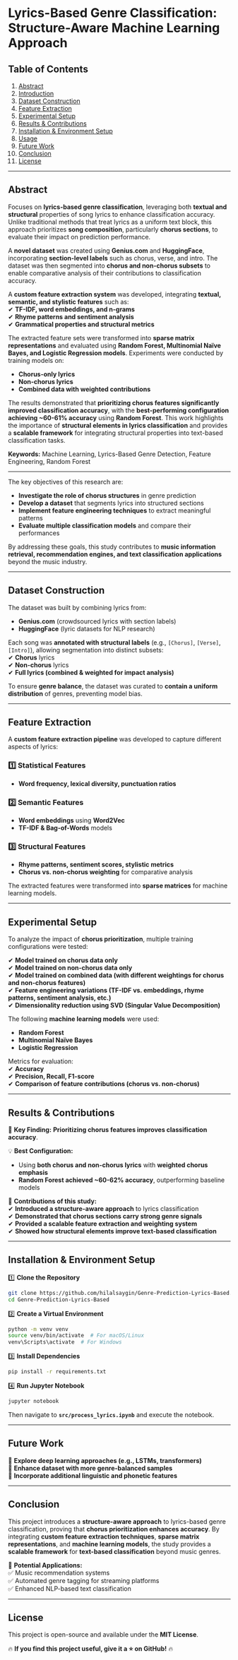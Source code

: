 # **Lyrics-Based Genre Classification: Structure-Aware Machine Learning Approach**  

## **Table of Contents**  
1. [Abstract](#abstract)  
2. [Introduction](#introduction)  
3. [Dataset Construction](#dataset-construction)  
4. [Feature Extraction](#feature-extraction)  
5. [Experimental Setup](#experimental-setup)  
6. [Results & Contributions](#results--contributions)  
7. [Installation & Environment Setup](#installation--environment-setup)  
8. [Usage](#usage)  
9. [Future Work](#future-work)  
10. [Conclusion](#conclusion)  
11. [License](#license)  

---  

## **Abstract**  
Focuses on **lyrics-based genre classification**, leveraging both **textual and structural** properties of song lyrics to enhance classification accuracy. Unlike traditional methods that treat lyrics as a uniform text block, this approach prioritizes **song composition**, particularly **chorus sections**, to evaluate their impact on prediction performance.  

A **novel dataset** was created using **Genius.com** and **HuggingFace**, incorporating **section-level labels** such as chorus, verse, and intro. The dataset was then segmented into **chorus and non-chorus subsets** to enable comparative analysis of their contributions to classification accuracy.  

A **custom feature extraction system** was developed, integrating **textual, semantic, and stylistic features** such as:  
✔ **TF-IDF, word embeddings, and n-grams**  
✔ **Rhyme patterns and sentiment analysis**  
✔ **Grammatical properties and structural metrics**  

The extracted feature sets were transformed into **sparse matrix representations** and evaluated using **Random Forest, Multinomial Naïve Bayes, and Logistic Regression models**. Experiments were conducted by training models on:  
- **Chorus-only lyrics**  
- **Non-chorus lyrics**  
- **Combined data with weighted contributions**  

The results demonstrated that **prioritizing chorus features significantly improved classification accuracy**, with the **best-performing configuration achieving ~60-61% accuracy** using **Random Forest**. This work highlights the importance of **structural elements in lyrics classification** and provides a **scalable framework** for integrating structural properties into text-based classification tasks.  

**Keywords:** Machine Learning, Lyrics-Based Genre Detection, Feature Engineering, Random Forest  

---  

The key objectives of this research are:  
- **Investigate the role of chorus structures** in genre prediction  
- **Develop a dataset** that segments lyrics into structured sections  
- **Implement feature engineering techniques** to extract meaningful patterns  
- **Evaluate multiple classification models** and compare their performances  

By addressing these goals, this study contributes to **music information retrieval, recommendation engines, and text classification applications** beyond the music industry.  

---  

## **Dataset Construction**  
The dataset was built by combining lyrics from:  
- **Genius.com** (crowdsourced lyrics with section labels)  
- **HuggingFace** (lyric datasets for NLP research)  

Each song was **annotated with structural labels** (e.g., `[Chorus]`, `[Verse]`, `[Intro]`), allowing segmentation into distinct subsets:  
✔ **Chorus** lyrics  
✔ **Non-chorus** lyrics  
✔ **Full lyrics (combined & weighted for impact analysis)**  

To ensure **genre balance**, the dataset was curated to **contain a uniform distribution** of genres, preventing model bias.  

---  

## **Feature Extraction**  
A **custom feature extraction pipeline** was developed to capture different aspects of lyrics:  

### **1️⃣ Statistical Features**  
- **Word frequency, lexical diversity, punctuation ratios**  

### **2️⃣ Semantic Features**  
- **Word embeddings** using **Word2Vec**  
- **TF-IDF & Bag-of-Words** models  

### **3️⃣ Structural Features**  
- **Rhyme patterns, sentiment scores, stylistic metrics**  
- **Chorus vs. non-chorus weighting** for comparative analysis  

The extracted features were transformed into **sparse matrices** for machine learning models.  

---  

## **Experimental Setup**  
To analyze the impact of **chorus prioritization**, multiple training configurations were tested:  

✔ **Model trained on chorus data only**  
✔ **Model trained on non-chorus data only**  
✔ **Model trained on combined data (with different weightings for chorus and non-chorus features)**  
✔ **Feature engineering variations (TF-IDF vs. embeddings, rhyme patterns, sentiment analysis, etc.)**  
✔ **Dimensionality reduction using SVD (Singular Value Decomposition)**  

The following **machine learning models** were used:  
- **Random Forest**  
- **Multinomial Naïve Bayes**  
- **Logistic Regression**  

Metrics for evaluation:  
✔ **Accuracy**  
✔ **Precision, Recall, F1-score**  
✔ **Comparison of feature contributions (chorus vs. non-chorus)**  

---  

## **Results & Contributions**  
📌 **Key Finding:** **Prioritizing chorus features improves classification accuracy**.  

💡 **Best Configuration:**  
- Using **both chorus and non-chorus lyrics** with **weighted chorus emphasis**  
- **Random Forest achieved ~60-62% accuracy**, outperforming baseline models  

🎯 **Contributions of this study:**  
✔ **Introduced a structure-aware approach** to lyrics classification  
✔ **Demonstrated that chorus sections carry strong genre signals**  
✔ **Provided a scalable feature extraction and weighting system**  
✔ **Showed how structural elements improve text-based classification**  

---  

## **Installation & Environment Setup**  

1️⃣ **Clone the Repository**  
```bash
git clone https://github.com/hilalsaygin/Genre-Prediction-Lyrics-Based.git
cd Genre-Prediction-Lyrics-Based
```

2️⃣ **Create a Virtual Environment**  
```bash
python -m venv venv  
source venv/bin/activate  # For macOS/Linux  
venv\Scripts\activate  # For Windows
```

3️⃣ **Install Dependencies**  
```bash
pip install -r requirements.txt
```

4️⃣ **Run Jupyter Notebook**  
```bash
jupyter notebook
```
Then navigate to **`src/process_lyrics.ipynb`** and execute the notebook.

---  

## **Future Work**  
🔹 **Explore deep learning approaches (e.g., LSTMs, transformers)**  
🔹 **Enhance dataset with more genre-balanced samples**  
🔹 **Incorporate additional linguistic and phonetic features**  

---  

## **Conclusion**  
This project introduces a **structure-aware approach** to lyrics-based genre classification, proving that **chorus prioritization enhances accuracy**. By integrating **custom feature extraction techniques**, **sparse matrix representations**, and **machine learning models**, the study provides a **scalable framework** for **text-based classification** beyond music genres.

🚀 **Potential Applications:**  
✅ Music recommendation systems  
✅ Automated genre tagging for streaming platforms  
✅ Enhanced NLP-based text classification  

---  

## **License**  
This project is open-source and available under the **MIT License**.

🔥 **If you find this project useful, give it a ⭐ on GitHub!** 🔥  
